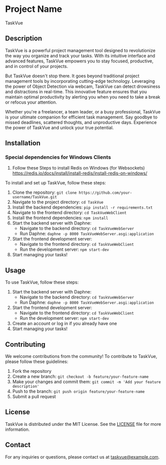 # Project Name

TaskVue

## Description

TaskVue is a powerful project management tool designed to revolutionize the way you organize and track your tasks. With its intuitive interface and advanced features, TaskVue empowers you to stay focused, productive, and in control of your projects.

But TaskVue doesn't stop there. It goes beyond traditional project management tools by incorporating cutting-edge technology. Leveraging the power of Object Detection via webcam, TaskVue can detect drowsiness and distractions in real-time. This innovative feature ensures that you maintain optimal productivity by alerting you when you need to take a break or refocus your attention.

Whether you're a freelancer, a team leader, or a busy professional, TaskVue is your ultimate companion for efficient task management. Say goodbye to missed deadlines, scattered thoughts, and unproductive days. Experience the power of TaskVue and unlock your true potential.

## Installation

### Special dependencies for Windows Clients

1. Follow these Steps to install Redis on Windows (for Websockets) https://redis.io/docs/install/install-redis/install-redis-on-windows/

To install and set up TaskVue, follow these steps:

1. Clone the repository: `git clone https://github.com/your-username/TaskVue.git`
2. Navigate to the project directory: `cd TaskVue`
3. Install the backend dependencies: `pip install -r requirements.txt`
4. Navigate to the frontend directory: `cd TaskVueWebClient`
5. Install the frontend dependencies: `npm install`
6. Start the backend server with Daphne:
    - Navigate to the backend directory: `cd TaskVueWebServer`
    - Run Daphne: `daphne -p 8000 TaskVueWebServer.asgi:application`
7. Start the frontend development server:
    - Navigate to the frontend directory: `cd TaskVueWebClient`
    - Run the development server: `npm start-dev`
8. Start managing your tasks!

## Usage

To use TaskVue, follow these steps:

1. Start the backend server with Daphne:
    - Navigate to the backend directory: `cd TaskVueWebServer`
    - Run Daphne: `daphne -p 8000 TaskVueWebServer.asgi:application`
2. Start the frontend development server:
    - Navigate to the frontend directory: `cd TaskVueWebClient`
    - Run the development server: `npm start-dev`
3. Create an account or log in if you already have one
4. Start managing your tasks!

## Contributing

We welcome contributions from the community! To contribute to TaskVue, please follow these guidelines:

1. Fork the repository
2. Create a new branch: `git checkout -b feature/your-feature-name`
3. Make your changes and commit them: `git commit -m 'Add your feature description'`
4. Push to the branch: `git push origin feature/your-feature-name`
5. Submit a pull request

## License

TaskVue is distributed under the MIT License. See the [LICENSE](./LICENSE) file for more information.

## Contact

For any inquiries or questions, please contact us at taskvue@example.com.
